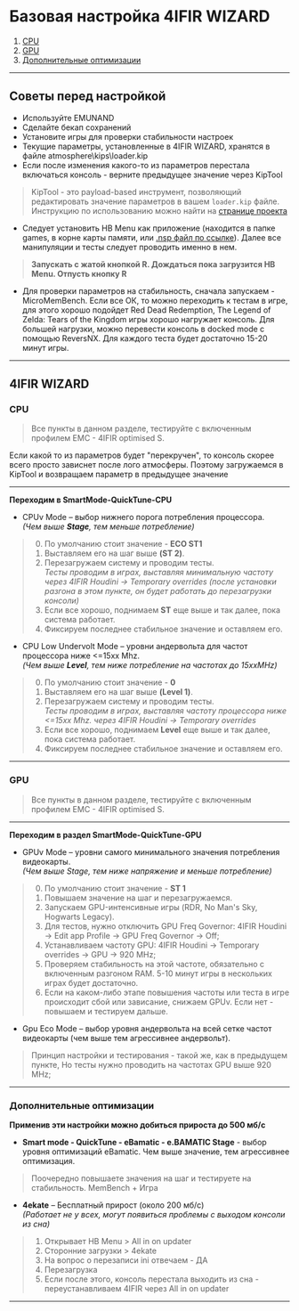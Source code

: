 # Базовая  настройка 4IFIR WIZARD


1. [CPU](#CPU)  
1. [GPU](#GPU)  
2. [Дополнительные оптимизации](#дополнительные-оптимизации) 

*** 
## Советы перед настройкой
* Используйте EMUNAND
* Сделайте бекап сохранений 
* Установите игры для проверки стабильности настроек
* Текущие параметры, установленные в 4IFIR WIZARD, хранятся в файле atmosphere\kips\loader.kip
* Если после изменения какого-то из параметров перестала включаться консоль - верните предыдущее значение через KipTool
>KipTool - это payload-based инструмент, позволяющий редактировать значение параметров в вашем `loader.kip` файле.
Инструкцию по использованию можно найти на [странице проекта](https://github.com/kawaii-flesh/KipTool)
* Следует установить HB Menu как приложение (находится в папке games, в корне карты памяти, или [.nsp файл по ссылке](https://t.me/kf4fr/48074/547847)). Далее все манипуляции и тесты следует проводить именно в нем.  
>**Запускать с жатой кнопкой **R**. Дождаться пока загрузится HB Menu. Отпусть кнопку **R****
* Для проверки параметров на стабильность, сначала запускаем - MicroMemBench. Если все ОК, то можно переходить к тестам в игре, для этого хорошо подойдет Red Dead Redemption, The Legend of Zelda: Tears of the Kingdom игры хорошо нагружает консоль.
Для большей нагрузки, можно перевести консоль в docked mode с помощью ReversNX. Для каждого теста будет достаточно 15-20 минут игры.
***
## 4IFIR WIZARD

### CPU
>Все пункты в данном разделе, тестируйте с включенным профилем EMC - 4IFIR optimised S. 
  
Если какой то из параметров будет "перекручен", то консоль скорее всего просто зависнет после лого атмосферы. Поэтому загружаемся в KipTool и возвращаем параметр в предыдущее значение  

***
**Переходим в SmartMode-QuickTune-СPU**
* CPUv Mode – выбор нижнего порога потребления процессора.   
*(Чем выше **Stage**, тем меньше потребление)* 

>0. По умолчанию стоит значение - **ECO ST1** 
>2. Выставляем его на шаг выше **(ST 2)**. 
>3. Перезагружаем систему и проводим тесты.  
>*Тесты проводим в играх, выставляя минимальную частоту через   4IFIR Houdini -> Temporary overrides (после установки разгона в этом пункте, он будет работать до перезагрузки консоли)* 
>4. Если все хорошо, поднимаем **ST** еще выше и так далее, пока система работает.     
>5. Фиксируем последнее стабильное значение и оставляем его.

* CPU Low Undervolt Mode – уровни андервольта для частот процессора ниже <=15хх Mhz.  
*(Чем выше **Level**, тем ниже потребление на частотах до 15ххMHz)* 
>0. По умолчанию стоит значение - **0** 
>2. Выставляем его на шаг выше **(Level 1)**. 
>3. Перезагружаем систему и проводим тесты.  
>*Тесты проводим в играх, выставляя частоту процессора ниже <=15хх Mhz. через   4IFIR Houdini -> Temporary overrides* 
>4. Если все хорошо, поднимаем **Level** еще выше и так далее, пока система работает.     
>5. Фиксируем последнее стабильное значение и оставляем его.

***
### GPU
>Все пункты в данном разделе, тестируйте с включенным профилем EMC - 4IFIR optimised S.

***
**Переходим в раздел SmartMode-QuickTune-GPU**
* GPUv Mode – уровни самого минимального значения потребления видеокарты.   
*(Чем выше Stage, тем ниже напряжение и меньше потребление)*   
>0.  По умолчанию стоит значение - **ST 1** 
>1. Повышаем значение на шаг и перезагружаемся. 
>2. Запускаем GPU-интенсивные игры (RDR, No Man's Sky, Hogwarts Legacy).  
>3. Для тестов, нужно отключить GPU Freq Governor: 4IFIR Houdini -> Edit app Profile -> GPU Freq Governor -> Off;  
>4. Устанавливаем частоту GPU: 4IFIR Houdini -> Temporary overrides -> GPU -> 920 MHz;  
>5. Проверяем стабильность на этой частоте, обязательно с включенным разгоном RAM. 5-10 минут игры в нескольких играх будет достаточно.  
>6. Если на каком-либо этапе повышения частоты или теста в игре происходит сбой или зависание, снижаем GPUv. Если нет - повышаем и тестируем дальше.  
* Gpu Eco Mode – выбор уровня андервольта на всей сетке частот видеокарты (чем выше тем агрессивнее андервольт).
>Принцип настройки и тестирования - такой же, как в предыдущем пункте, Но тесты нужно проводить на частотах GPU выше 920 MHz;
***

### Дополнительные оптимизации
**Применив эти настройки можно добиться прироста до 500 мб/с**
* **Smart mode - QuickTune - eBamatic - e.BAMATIC Stage** - выбор уровня оптимизаций eBamatic. Чем выше значение, тем агрессивнее оптимизация.

>Поочередно повышаете значения на шаг и тестируете на стабильность. MemBench + Игра  
* **4ekate** – Бесплатный прирост (около 200 мб/с)    
*(Работает не у всех, могут появиться проблемы с выходом консоли из сна)*
> 1. Открывает HB Menu > All in on updater
> 2. Сторонние загрузки > 4ekate
> 3. На вопрос о перезаписи ini отвечаем - ДА
> 4. Перезагрузка
> 5. Если после этого, консоль перестала выходить из сна - переустанавливаем 4IFIR через All in on updater

***
